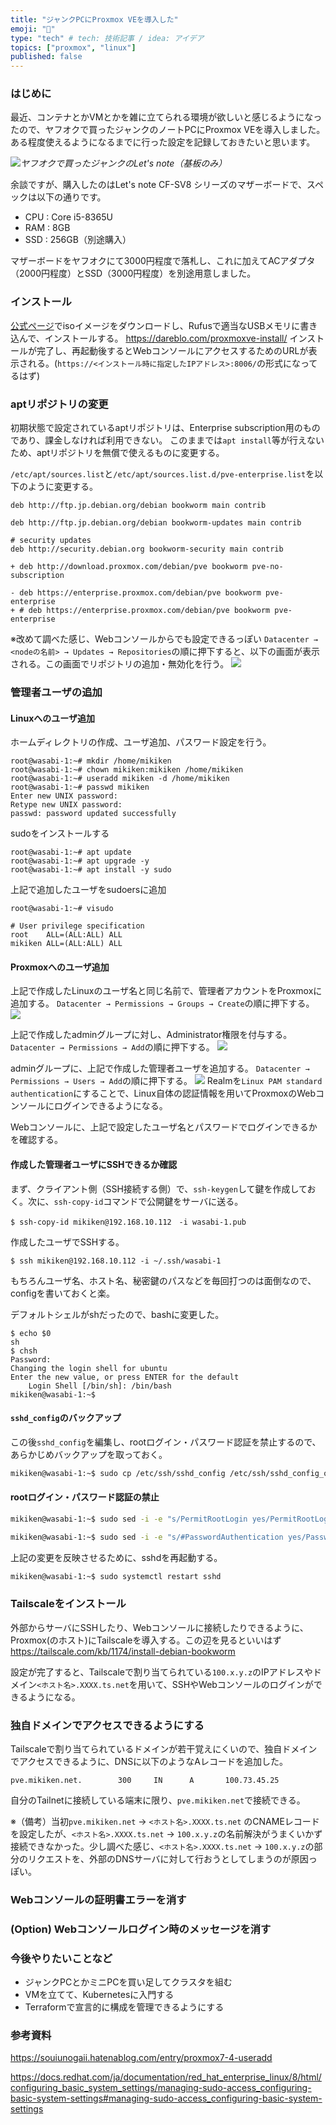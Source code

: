 ```yaml
---
title: "ジャンクPCにProxmox VEを導入した"
emoji: "🔧"
type: "tech" # tech: 技術記事 / idea: アイデア
topics: ["proxmox", "linux"]
published: false
---
```


### はじめに
最近、コンテナとかVMとかを雑に立てられる環境が欲しいと感じるようになったので、ヤフオクで買ったジャンクのノートPCにProxmox VEを導入しました。
ある程度使えるようになるまでに行った設定を記録しておきたいと思います。

<!--![](https://storage.googleapis.com/zenn-user-upload/b46067e7b511-20241012.jpg)-->
![](https://storage.googleapis.com/zenn-user-upload/4dbabebb4250-20241012.jpg)*ヤフオクで買ったジャンクのLet's note（基板のみ）*

余談ですが、購入したのはLet's note CF-SV8 シリーズのマザーボードで、スペックは以下の通りです。
- CPU : Core i5-8365U
- RAM : 8GB
- SSD : 256GB（別途購入）

マザーボードをヤフオクにて3000円程度で落札し、これに加えてACアダプタ（2000円程度）とSSD（3000円程度）を別途用意しました。

### インストール
[公式ページ](https://www.proxmox.com/en/downloads)でisoイメージをダウンロードし、Rufusで適当なUSBメモリに書き込んで、インストールする。
https://dareblo.com/proxmoxve-install/
インストールが完了し、再起動後するとWebコンソールにアクセスするためのURLが表示される。(`https://<インストール時に指定したIPアドレス>:8006/`の形式になってるはず)

### aptリポジトリの変更
初期状態で設定されているaptリポジトリは、Enterprise subscription用のものであり、課金しなければ利用できない。
このままでは`apt install`等が行えないため、aptリポジトリを無償で使えるものに変更する。

`/etc/apt/sources.list`と`/etc/apt/sources.list.d/pve-enterprise.list`を以下のように変更する。

```diff:/etc/apt/sources.list
deb http://ftp.jp.debian.org/debian bookworm main contrib

deb http://ftp.jp.debian.org/debian bookworm-updates main contrib

# security updates
deb http://security.debian.org bookworm-security main contrib

+ deb http://download.proxmox.com/debian/pve bookworm pve-no-subscription
```

```diff:/etc/apt/sources.list.d/pve-enterprise.list
- deb https://enterprise.proxmox.com/debian/pve bookworm pve-enterprise
+ # deb https://enterprise.proxmox.com/debian/pve bookworm pve-enterprise
```

※改めて調べた感じ、Webコンソールからでも設定できるっぽい
`Datacenter → <nodeの名前> → Updates → Repositories`の順に押下すると、以下の画面が表示される。この画面でリポジトリの追加・無効化を行う。
![](https://storage.googleapis.com/zenn-user-upload/d17f0d6a4fcc-20241012.png)

### 管理者ユーザの追加
#### Linuxへのユーザ追加
ホームディレクトリの作成、ユーザ追加、パスワード設定を行う。
```
root@wasabi-1:~# mkdir /home/mikiken
root@wasabi-1:~# chown mikiken:mikiken /home/mikiken
root@wasabi-1:~# useradd mikiken -d /home/mikiken
root@wasabi-1:~# passwd mikiken
Enter new UNIX password:
Retype new UNIX password:
passwd: password updated successfully
```

sudoをインストールする
```
root@wasabi-1:~# apt update
root@wasabi-1:~# apt upgrade -y
root@wasabi-1:~# apt install -y sudo
```

上記で追加したユーザをsudoersに追加
```
root@wasabi-1:~# visudo
```
```
# User privilege specification
root    ALL=(ALL:ALL) ALL
mikiken ALL=(ALL:ALL) ALL
```

#### Proxmoxへのユーザ追加
上記で作成したLinuxのユーザ名と同じ名前で、管理者アカウントをProxmoxに追加する。
`Datacenter → Permissions → Groups → Create`の順に押下する。
![](https://storage.googleapis.com/zenn-user-upload/0ae36d492993-20241012.png)

上記で作成したadminグループに対し、Administrator権限を付与する。
`Datacenter → Permissions → Add`の順に押下する。
![](https://storage.googleapis.com/zenn-user-upload/b803700ba969-20241012.png)

adminグループに、上記で作成した管理者ユーザを追加する。
`Datacenter → Permissions → Users → Add`の順に押下する。
![](https://storage.googleapis.com/zenn-user-upload/2541edd89f5a-20241013.png)
Realmを`Linux PAM standard authentication`にすることで、Linux自体の認証情報を用いてProxmoxのWebコンソールにログインできるようになる。

Webコンソールに、上記で設定したユーザ名とパスワードでログインできるかを確認する。

#### 作成した管理者ユーザにSSHできるか確認
まず、クライアント側（SSH接続する側）で、`ssh-keygen`して鍵を作成しておく。次に、`ssh-copy-id`コマンドで公開鍵をサーバに送る。
```
$ ssh-copy-id mikiken@192.168.10.112　-i wasabi-1.pub
```

作成したユーザでSSHする。
```
$ ssh mikiken@192.168.10.112 -i ~/.ssh/wasabi-1
```
もちろんユーザ名、ホスト名、秘密鍵のパスなどを毎回打つのは面倒なので、configを書いておくと楽。

デフォルトシェルがshだったので、bashに変更した。
```:@Proxmox
$ echo $0
sh
$ chsh
Password: 
Changing the login shell for ubuntu
Enter the new value, or press ENTER for the default
	Login Shell [/bin/sh]: /bin/bash
mikiken@wasabi-1:~$
```
#### `sshd_config`のバックアップ
この後`sshd_config`を編集し、rootログイン・パスワード認証を禁止するので、あらかじめバックアップを取っておく。
```bash
mikiken@wasabi-1:~$ sudo cp /etc/ssh/sshd_config /etc/ssh/sshd_config_original
```

#### rootログイン・パスワード認証の禁止
```bash
mikiken@wasabi-1:~$ sudo sed -i -e "s/PermitRootLogin yes/PermitRootLogin no/g" /etc/ssh/sshd_config
```
```bash
mikiken@wasabi-1:~$ sudo sed -i -e "s/#PasswordAuthentication yes/PasswordAuthentication no/g" /etc/ssh/sshd_config
```

上記の変更を反映させるために、sshdを再起動する。
```bash
mikiken@wasabi-1:~$ sudo systemctl restart sshd
```

### Tailscaleをインストール
外部からサーバにSSHしたり、Webコンソールに接続したりできるように、Proxmox(のホスト)にTailscaleを導入する。この辺を見るといいはず
https://tailscale.com/kb/1174/install-debian-bookworm

設定が完了すると、Tailscaleで割り当てられている`100.x.y.z`のIPアドレスやドメイン`<ホスト名>.XXXX.ts.net`を用いて、SSHやWebコンソールのログインができるようになる。

### 独自ドメインでアクセスできるようにする
Tailscaleで割り当てられているドメインが若干覚えにくいので、独自ドメインでアクセスできるように、DNSに以下のようなAレコードを追加した。
```
pve.mikiken.net.        300     IN      A       100.73.45.25
```
自分のTailnetに接続している端末に限り、`pve.mikiken.net`で接続できる。

※（備考）当初`pve.mikiken.net` → `<ホスト名>.XXXX.ts.net` のCNAMEレコードを設定したが、`<ホスト名>.XXXX.ts.net` → `100.x.y.z`の名前解決がうまくいかず接続できなかった。少し調べた感じ、`<ホスト名>.XXXX.ts.net` → `100.x.y.z`の部分のリクエストを、外部のDNSサーバに対して行おうとしてしまうのが原因っぽい。

### Webコンソールの証明書エラーを消す

### (Option) Webコンソールログイン時のメッセージを消す

### 今後やりたいことなど
- ジャンクPCとかミニPCを買い足してクラスタを組む
- VMを立てて、Kubernetesに入門する
- Terraformで宣言的に構成を管理できるようにする

### 参考資料
https://souiunogaii.hatenablog.com/entry/proxmox7-4-useradd

https://docs.redhat.com/ja/documentation/red_hat_enterprise_linux/8/html/configuring_basic_system_settings/managing-sudo-access_configuring-basic-system-settings#managing-sudo-access_configuring-basic-system-settings